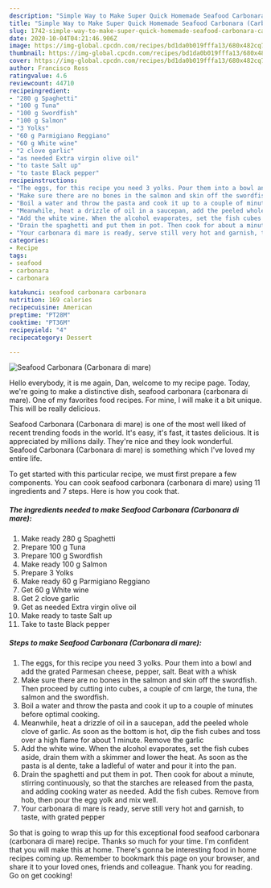 ```yaml
---
description: "Simple Way to Make Super Quick Homemade Seafood Carbonara (Carbonara di mare)"
title: "Simple Way to Make Super Quick Homemade Seafood Carbonara (Carbonara di mare)"
slug: 1742-simple-way-to-make-super-quick-homemade-seafood-carbonara-carbonara-di-mare
date: 2020-10-04T04:21:46.906Z
image: https://img-global.cpcdn.com/recipes/bd1da0b019fffa13/680x482cq70/seafood-carbonara-carbonara-di-mare-recipe-main-photo.jpg
thumbnail: https://img-global.cpcdn.com/recipes/bd1da0b019fffa13/680x482cq70/seafood-carbonara-carbonara-di-mare-recipe-main-photo.jpg
cover: https://img-global.cpcdn.com/recipes/bd1da0b019fffa13/680x482cq70/seafood-carbonara-carbonara-di-mare-recipe-main-photo.jpg
author: Francisco Ross
ratingvalue: 4.6
reviewcount: 44710
recipeingredient:
- "280 g Spaghetti"
- "100 g Tuna"
- "100 g Swordfish"
- "100 g Salmon"
- "3 Yolks"
- "60 g Parmigiano Reggiano"
- "60 g White wine"
- "2 clove garlic"
- "as needed Extra virgin olive oil"
- "to taste Salt up"
- "to taste Black pepper"
recipeinstructions:
- "The eggs, for this recipe you need 3 yolks. Pour them into a bowl and add the grated Parmesan cheese, pepper, salt. Beat with a whisk"
- "Make sure there are no bones in the salmon and skin off the swordfish. Then proceed by cutting into cubes, a couple of cm large, the tuna, the salmon and the swordfish."
- "Boil a water and throw the pasta and cook it up to a couple of minutes before optimal cooking."
- "Meanwhile, heat a drizzle of oil in a saucepan, add the peeled whole clove of garlic. As soon as the bottom is hot, dip the fish cubes and toss over a high flame for about 1 minute. Remove the garlic"
- "Add the white wine. When the alcohol evaporates, set the fish cubes aside, drain them with a skimmer and lower the heat. As soon as the pasta is al dente, take a ladleful of water and pour it into the pan."
- "Drain the spaghetti and put them in pot. Then cook for about a minute, stirring continuously, so that the starches are released from the pasta, and adding cooking water as needed. Add the fish cubes. Remove from hob, then pour the egg yolk and mix well."
- "Your carbonara di mare is ready, serve still very hot and garnish, to taste, with grated pepper"
categories:
- Recipe
tags:
- seafood
- carbonara
- carbonara

katakunci: seafood carbonara carbonara 
nutrition: 169 calories
recipecuisine: American
preptime: "PT28M"
cooktime: "PT36M"
recipeyield: "4"
recipecategory: Dessert

---
```



![Seafood Carbonara (Carbonara di mare)](https://img-global.cpcdn.com/recipes/bd1da0b019fffa13/680x482cq70/seafood-carbonara-carbonara-di-mare-recipe-main-photo.jpg)

Hello everybody, it is me again, Dan, welcome to my recipe page. Today, we're going to make a distinctive dish, seafood carbonara (carbonara di mare). One of my favorites food recipes. For mine, I will make it a bit unique. This will be really delicious.

Seafood Carbonara (Carbonara di mare) is one of the most well liked of recent trending foods in the world. It's easy, it's fast, it tastes delicious. It is appreciated by millions daily. They're nice and they look wonderful. Seafood Carbonara (Carbonara di mare) is something which I've loved my entire life.




To get started with this particular recipe, we must first prepare a few components. You can cook seafood carbonara (carbonara di mare) using 11 ingredients and 7 steps. Here is how you cook that.

<!--inarticleads1-->

##### The ingredients needed to make Seafood Carbonara (Carbonara di mare):

1. Make ready 280 g Spaghetti
1. Prepare 100 g Tuna
1. Prepare 100 g Swordfish
1. Make ready 100 g Salmon
1. Prepare 3 Yolks
1. Make ready 60 g Parmigiano Reggiano
1. Get 60 g White wine
1. Get 2 clove garlic
1. Get as needed Extra virgin olive oil
1. Make ready to taste Salt up
1. Take to taste Black pepper




<!--inarticleads2-->

##### Steps to make Seafood Carbonara (Carbonara di mare):

1. The eggs, for this recipe you need 3 yolks. Pour them into a bowl and add the grated Parmesan cheese, pepper, salt. Beat with a whisk
1. Make sure there are no bones in the salmon and skin off the swordfish. Then proceed by cutting into cubes, a couple of cm large, the tuna, the salmon and the swordfish.
1. Boil a water and throw the pasta and cook it up to a couple of minutes before optimal cooking.
1. Meanwhile, heat a drizzle of oil in a saucepan, add the peeled whole clove of garlic. As soon as the bottom is hot, dip the fish cubes and toss over a high flame for about 1 minute. Remove the garlic
1. Add the white wine. When the alcohol evaporates, set the fish cubes aside, drain them with a skimmer and lower the heat. As soon as the pasta is al dente, take a ladleful of water and pour it into the pan.
1. Drain the spaghetti and put them in pot. Then cook for about a minute, stirring continuously, so that the starches are released from the pasta, and adding cooking water as needed. Add the fish cubes. Remove from hob, then pour the egg yolk and mix well.
1. Your carbonara di mare is ready, serve still very hot and garnish, to taste, with grated pepper




So that is going to wrap this up for this exceptional food seafood carbonara (carbonara di mare) recipe. Thanks so much for your time. I'm confident that you will make this at home. There's gonna be interesting food in home recipes coming up. Remember to bookmark this page on your browser, and share it to your loved ones, friends and colleague. Thank you for reading. Go on get cooking!
